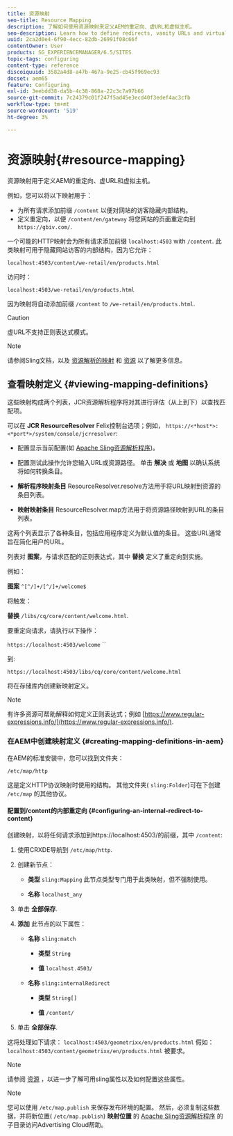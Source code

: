 ```yaml
---
title: 资源映射
seo-title: Resource Mapping
description: 了解如何使用资源映射来定义AEM的重定向、虚URL和虚拟主机。
seo-description: Learn how to define redirects, vanity URLs and virtual hosts for AEM by using resource mapping.
uuid: 2ca2d0e4-6f90-4ecc-82db-26991f08c66f
contentOwner: User
products: SG_EXPERIENCEMANAGER/6.5/SITES
topic-tags: configuring
content-type: reference
discoiquuid: 3582a4d8-a47b-467a-9e25-cb45f969ec93
docset: aem65
feature: Configuring
exl-id: 3eebdd38-da5b-4c38-868a-22c3c7a97b66
source-git-commit: 7c24379c01f247f5ad45e3ecd40f3edef4ac3cfb
workflow-type: tm+mt
source-wordcount: '519'
ht-degree: 3%

---
```


# 资源映射{#resource-mapping}

资源映射用于定义AEM的重定向、虚URL和虚拟主机。

例如，您可以将以下映射用于：

* 为所有请求添加前缀 `/content` 以便对网站的访客隐藏内部结构。
* 定义重定向，以便 `/content/en/gateway` 将您网站的页面重定向到 `https://gbiv.com/`.

一个可能的HTTP映射会为所有请求添加前缀 `localhost:4503` with `/content`. 此类映射可用于隐藏网站访客的内部结构，因为它允许：

`localhost:4503/content/we-retail/en/products.html`

访问时：

`localhost:4503/we-retail/en/products.html`

因为映射将自动添加前缀 `/content` to `/we-retail/en/products.html`.

>[!CAUTION]
>
>虚URL不支持正则表达式模式。

>[!NOTE]
>
>请参阅Sling文档，以及 [资源解析的映射](https://sling.apache.org/site/resources.html) 和 [资源](https://sling.apache.org/site/mappings-for-resource-resolution.html) 以了解更多信息。

## 查看映射定义 {#viewing-mapping-definitions}

这些映射构成两个列表，JCR资源解析程序将对其进行评估（从上到下）以查找匹配项。

可以在 **JCR ResourceResolver** Felix控制台选项；例如， `https://<*host*>:<*port*>/system/console/jcrresolver`:

* 配置显示当前配置(如 [Apache Sling资源解析程序](/help/sites-deploying/osgi-configuration-settings.md#apacheslingresourceresolver))。

* 配置测试此操作允许您输入URL或资源路径。 单击 **解决** 或 **地图** 以确认系统将如何转换条目。

* **解析程序映射条目**
ResourceResolver.resolve方法用于将URL映射到资源的条目列表。

* **映射映射条目**
ResourceResolver.map方法用于将资源路径映射到URL的条目列表。

这两个列表显示了各种条目，包括应用程序定义为默认值的条目。 这些URL通常旨在简化用户的URL。

列表对 **图案**，与请求匹配的正则表达式，其中 **替换** 定义了重定向到实施。

例如：

**图案** `^[^/]+/[^/]+/welcome$`

将触发：

**替换** `/libs/cq/core/content/welcome.html`.

要重定向请求，请执行以下操作：

`https://localhost:4503/welcome` ``

到:

`https://localhost:4503/libs/cq/core/content/welcome.html`

将在存储库内创建新映射定义。

>[!NOTE]
>
>有许多资源可帮助解释如何定义正则表达式；例如 [https://www.regular-expressions.info/](https://www.regular-expressions.info/).

### 在AEM中创建映射定义 {#creating-mapping-definitions-in-aem}

在AEM的标准安装中，您可以找到文件夹：

`/etc/map/http`

这是定义HTTP协议映射时使用的结构。 其他文件夹( `sling:Folder`)可在下创建 `/etc/map` 的其他协议。

#### 配置到/content的内部重定向 {#configuring-an-internal-redirect-to-content}

创建映射，以将任何请求添加到https://localhost:4503/的前缀，其中 `/content`:

1. 使用CRXDE导航到 `/etc/map/http`.

1. 创建新节点：

   * **类型** `sling:Mapping`
此节点类型专门用于此类映射，但不强制使用。

   * **名称** `localhost_any`

1. 单击 **全部保存**.
1. **添加** 此节点的以下属性：

   * **名称** `sling:match`

      * **类型** `String`

      * **值** `localhost.4503/`
   * **名称** `sling:internalRedirect`

      * **类型** `String[]`

      * **值** `/content/`


1. 单击 **全部保存**.

这将处理如下请求：
`localhost:4503/geometrixx/en/products.html`
假如：
`localhost:4503/content/geometrixx/en/products.html`
被要求。

>[!NOTE]
>
>请参阅 [资源](https://sling.apache.org/site/mappings-for-resource-resolution.html) ，以进一步了解可用sling属性以及如何配置这些属性。

>[!NOTE]
>
>您可以使用 `/etc/map.publish` 来保存发布环境的配置。 然后，必须复制这些数据，并将新位置( `/etc/map.publish`) **映射位置** 的 [Apache Sling资源解析程序](/help/sites-deploying/osgi-configuration-settings.md#apacheslingresourceresolver) 的子目录访问Advertising Cloud帮助。
